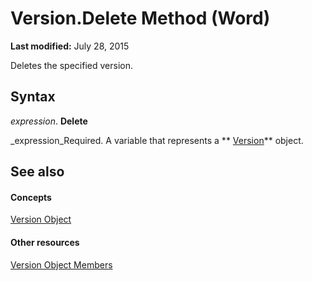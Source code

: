 
# Version.Delete Method (Word)

 **Last modified:** July 28, 2015

Deletes the specified version.

## Syntax

 _expression_. **Delete**

 _expression_Required. A variable that represents a  ** [Version](63eeefb0-2d63-75e6-a070-a4a80f243bc4.md)** object.


## See also


#### Concepts


 [Version Object](63eeefb0-2d63-75e6-a070-a4a80f243bc4.md)
#### Other resources


 [Version Object Members](455c364b-7a12-f60d-81f8-7218bad3bb34.md)
